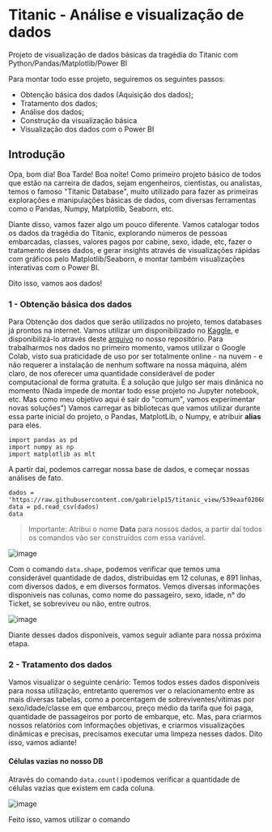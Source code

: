 # Titanic - Análise e visualização de dados
Projeto de visualização de dados básicas da tragédia do Titanic com Python/Pandas/Matplotlib/Power BI



Para montar todo esse projeto, seguiremos os seguintes passos:
- Obtenção básica dos dados (Aquisição dos dados);
- Tratamento dos dados;
- Análise dos dados;
- Construção da visualização básica
- Visualização dos dados com o Power BI


## Introdução
  Opa, bom dia! Boa Tarde! Boa noite!
Como primeiro projeto básico de todos que estão na carreira de dados, sejam engenheiros, cientistas, ou analistas, temos o famoso "Titanic Database", muito utilizado para fazer as primeiras explorações e manipulações básicas de dados, com diversas ferramentas como o Pandas, Numpy, Matplotlib, Seaborn, etc.

  Diante disso, vamos fazer algo um pouco diferente. Vamos catalogar todos os dados da tragédia do Titanic, explorando números de pessoas embarcadas, classes, valores pagos por cabine, sexo, idade, etc, fazer o tratamento desses dados, e gerar insights através de visualizações rápidas com gráficos pelo Matplotlib/Seaborn, e montar também visualizações interativas com o Power BI.

Dito isso, vamos aos dados!

### 1 - Obtenção básica dos dados
  Para Obtenção dos dados que serão utilizados no projeto, temos databases já prontos na internet. Vamos utilizar um disponibilizado no [Kaggle](https://www.kaggle.com/competitions/titanic/data?select=train.csv), e disponibilizá-lo através deste [arquivo](https://github.com/gabrielp15/titanic_view/blob/539eaaf020681f1d3a2cbd277c5e60a0daf0a603/databse.csv) no nosso repositório. Para trabalharmos nos dados no primeiro momento, vamos utilizar o Google Colab, visto sua praticidade de uso por ser totalmente online - na nuvem - e não requerer a instalação de nenhum software na nossa máquina, além claro, de nos oferecer uma quantidade considerável de poder computacional de forma gratuita. É a solução que julgo ser mais dinânica no momento (Nada impede de montar todo esse projeto no Jupyter notebook, etc. Mas como meu objetivo aqui é sair do "comum", vamos experimentar novas soluções")
  Vamos carregar as bibliotecas que vamos utilizar durante essa parte inicial do projeto, o Pandas, MatplotLib, o Numpy, e atribuir **alias** para eles.
```
import pandas as pd
import numpy as np
import matplotlib as mlt
```
 A partir daí, podemos carregar nossa base de dados, e começar nossas análises de fato.
```
dados = 'https://raw.githubusercontent.com/gabrielp15/titanic_view/539eaaf020681f1d3a2cbd277c5e60a0daf0a603/databse.csv' 
data = pd.read_csv(dados)
data
 ```
> Importante: Atribui o nome **Data** para nossos dados, a partir daí todos os comandos vão ser construídos com essa variável.

![image](https://user-images.githubusercontent.com/104700476/233997634-0c1b1cbd-bde1-43ec-a4f8-4c740e047662.png)
  
Com o comando `data.shape`, podemos verificar que temos uma considerável quantidade de dados, distribuidas em 12 colunas, e 891 linhas, com diversos dados, e em diversos formatos. Vemos diversas informações disponiveis nas colunas, como nome do passageiro, sexo, idade, n° do Ticket, se sobreviveu ou não, entre outros.

![image](https://user-images.githubusercontent.com/104700476/233997946-f5adb7dd-fbca-47c0-8227-94e8460e5c11.png)

Diante desses dados disponíveis, vamos seguir adiante para nossa próxima etapa.


### 2 - Tratamento dos dados
Vamos visualizar o seguinte cenário: Temos todos esses dados disponíveis para nossa utilização, entretanto queremos ver o relacionamento entre as mais diversas tabelas, como a porcentagem de sobreviventes/vítimas por sexo/idade/classe em que embarcou, preço médio da tarifa que foi paga, quantidade de passageiros por porto de embarque, etc.
Mas, para criarmos nossos relatórios com informações objetivas, e criarmos visualizações dinâmicas e precisas, precisamos executar uma limpeza nesses dados.
Dito isso, vamos adiante!

#### Células vazias no nosso DB
Através do comando `data.count()`podemos verificar a quantidade de células vazias que existem em cada coluna.

![image](https://user-images.githubusercontent.com/104700476/233999734-455ed2c8-11ef-4c56-be80-593de9cd0d7a.png)

Feito isso, vamos utilizar o comando 

